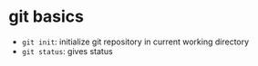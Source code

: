 # git basics

- `git init`: initialize git repository in current working directory
- `git status`: gives status
